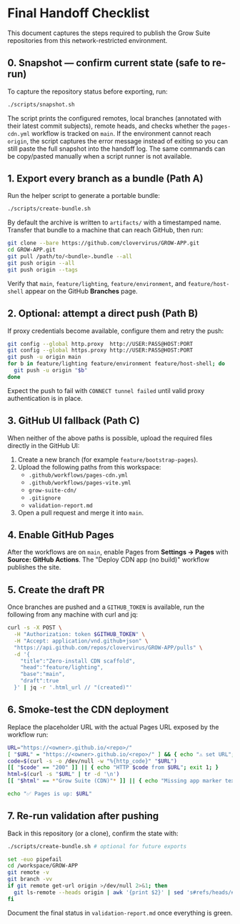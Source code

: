 # Final Handoff Checklist

This document captures the steps required to publish the Grow Suite repositories from this
network-restricted environment.

## 0. Snapshot — confirm current state (safe to re-run)

To capture the repository status before exporting, run:

```bash
./scripts/snapshot.sh
```

The script prints the configured remotes, local branches (annotated with their latest commit
subjects), remote heads, and checks whether the `pages-cdn.yml` workflow is tracked on `main`. If the
environment cannot reach `origin`, the script captures the error message instead of exiting so you
can still paste the full snapshot into the handoff log. The same commands can be copy/pasted
manually when a script runner is not available.

## 1. Export every branch as a bundle (Path A)

Run the helper script to generate a portable bundle:

```bash
./scripts/create-bundle.sh
```

By default the archive is written to `artifacts/` with a timestamped name. Transfer that
bundle to a machine that can reach GitHub, then run:

```bash
git clone --bare https://github.com/clovervirus/GROW-APP.git
cd GROW-APP.git
git pull /path/to/<bundle>.bundle --all
git push origin --all
git push origin --tags
```

Verify that `main`, `feature/lighting`, `feature/environment`, and `feature/host-shell`
appear on the GitHub **Branches** page.

## 2. Optional: attempt a direct push (Path B)

If proxy credentials become available, configure them and retry the push:

```bash
git config --global http.proxy  http://USER:PASS@HOST:PORT
git config --global https.proxy http://USER:PASS@HOST:PORT
git push -u origin main
for b in feature/lighting feature/environment feature/host-shell; do
  git push -u origin "$b"
done
```

Expect the push to fail with `CONNECT tunnel failed` until valid proxy authentication is
in place.

## 3. GitHub UI fallback (Path C)

When neither of the above paths is possible, upload the required files directly in the
GitHub UI:

1. Create a new branch (for example `feature/bootstrap-pages`).
2. Upload the following paths from this workspace:
   - `.github/workflows/pages-cdn.yml`
   - `.github/workflows/pages-vite.yml`
   - `grow-suite-cdn/`
   - `.gitignore`
   - `validation-report.md`
3. Open a pull request and merge it into `main`.

## 4. Enable GitHub Pages

After the workflows are on `main`, enable Pages from **Settings → Pages** with
**Source: GitHub Actions**. The "Deploy CDN app (no build)" workflow publishes the site.

## 5. Create the draft PR

Once branches are pushed and a `GITHUB_TOKEN` is available, run the following from any
machine with curl and jq:

```bash
curl -s -X POST \
  -H "Authorization: token $GITHUB_TOKEN" \
  -H "Accept: application/vnd.github+json" \
  "https://api.github.com/repos/clovervirus/GROW-APP/pulls" \
  -d '{
    "title":"Zero-install CDN scaffold",
    "head":"feature/lighting",
    "base":"main",
    "draft":true
  }' | jq -r '.html_url // "(created)"'
```

## 6. Smoke-test the CDN deployment

Replace the placeholder URL with the actual Pages URL exposed by the workflow run:

```bash
URL="https://<owner>.github.io/<repo>/"
[ "$URL" = "https://<owner>.github.io/<repo>/" ] && { echo "⚠️ set URL"; exit 1; }
code=$(curl -s -o /dev/null -w "%{http_code}" "$URL")
[[ "$code" == "200" ]] || { echo "HTTP $code from $URL"; exit 1; }
html=$(curl -s "$URL" | tr -d '\n')
[[ "$html" == *"Grow Suite (CDN)"* ]] || { echo "Missing app marker text"; exit 1; }

echo "✅ Pages is up: $URL"
```

## 7. Re-run validation after pushing

Back in this repository (or a clone), confirm the state with:

```bash
./scripts/create-bundle.sh # optional for future exports

set -euo pipefail
cd /workspace/GROW-APP
git remote -v
git branch -vv
if git remote get-url origin >/dev/null 2>&1; then
  git ls-remote --heads origin | awk '{print $2}' | sed 's#refs/heads/##'
fi
```

Document the final status in `validation-report.md` once everything is green.
